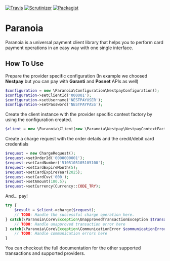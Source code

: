[![Travis](https://img.shields.io/travis/paranoiaproject/paranoia.svg)](https://travis-ci.org/paranoiaproject/paranoia)
[![Scrutinizer](https://img.shields.io/scrutinizer/g/paranoiaproject/paranoia.svg)](https://scrutinizer-ci.com/g/paranoiaproject/paranoia/)
[![Packagist](https://img.shields.io/packagist/dt/paranoiaproject/paranoia.svg)](https://packagist.org/packages/paranoiaproject/paranoia)


# Paranoia 

Paranoia is a universal payment client library that helps you to perform card payment operations in an easy way with one single interface. 

## How To Use

Prepare the provider specific configuration (In example we choosed **Nestpay** but you can pay with **Garanti** and **Posnet** APIs as well)

```php
$configuration = new \Paranoia\Configuration\NestpayConfiguration();
$configuration->setClientId('000001');
$configuration->setUsername('NESTPAYUSER');
$configuration->setPassword('NESTPAYPASS');
```

Create the client instance with the provider specific context factory by using the configuration created.

```php
$client = new \Paranoia\Client(new \Paranoia\Nestpay\NestpayContextFactory($configuration));
```

Create a charge request with the order details and the credit/debit card credentials

```php
$request = new ChargeRequest();
$request->setOrderId('0000000001');
$request->setCardNumber('5105105105105100');
$request->setCardExpireMonth(5);
$request->setCardExpireYear(2025);
$request->setCardCvv('000');
$request->setAmount(100.5);
$request->setCurrency(Currency::CODE_TRY);
```

And... pay!

```php
try {
	$result = $client->charge($request);
	// TODO: Handle the successful charge operation here.
} catch(\Paranoia\Core\Exception\UnapprovedTransactionException $transactionError) {
	// TODO: Handle unapproved transaction error here
} catch(\Paranoia\Core\Exception\CommunicationError $communicationError) {
	// TODO: Handle communication errors here
}
```

You can checkout the full documentation for the other supported transactions and supported providers.
